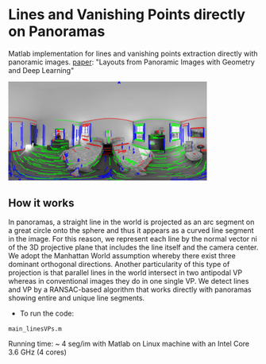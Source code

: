 # Lines and Vanishing Points directly on Panoramas
Matlab implementation for lines and vanishing points extraction directly with panoramic images. [paper](https://arxiv.org/pdf/1806.08294.pdf): "Layouts from Panoramic Images with Geometry and Deep Learning"

<img src='im/pano_vp_lines.png' width=400>

## How it works
In panoramas, a straight line in the world is projected as an arc segment on a great circle onto the sphere and thus it appears as a curved line segment in the image. For this reason, we represent each line by the normal vector ni of the 3D projective plane that includes the line itself and the camera center. 
We adopt the Manhattan World assumption whereby there exist three dominant orthogonal directions. Another particularity of this type of projection is that parallel lines in the world intersect in two antipodal VP whereas in conventional images they do in one single VP.
We detect lines and VP by a RANSAC-based algorithm that works directly with panoramas showing entire and unique line segments.

- To run the code:
```
main_linesVPs.m
```
Running time: ~ 4 seg/im with Matlab on Linux machine with an Intel Core 3.6 GHz (4 cores)
